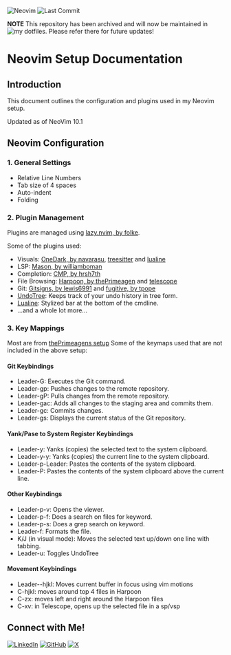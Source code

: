 ![Neovim](https://img.shields.io/badge/neovim-%2357A143.svg?style=for-the-badge&logo=neovim&logoColor=white)
![Last Commit](https://img.shields.io/github/last-commit/DerekCorniello/NeoVim-Setup?style=for-the-badge)

**NOTE** This repository has been archived and will now be maintained in ![my dotfiles](https://github.com/DerekCorniello/dotfiles). Please refer there for future updates!

# Neovim Setup Documentation

## Introduction

This document outlines the configuration and plugins used in my Neovim setup.

Updated as of NeoVim 10.1

## Neovim Configuration

### 1. General Settings

- Relative Line Numbers
- Tab size of 4 spaces
- Auto-indent
- Folding

### 2. Plugin Management

Plugins are managed using [lazy.nvim, by folke](https://github.com/folke/lazy.nvim).

Some of the plugins used:
- Visuals: [OneDark, by navarasu](https://github.com/navarasu/onedark.nvim), [treesitter](https://github.com/nvim-treesitter/nvim-treesitter) and [lualine](https://github.com/nvim-lualine/lualine.nvim)
- LSP: [Mason, by williamboman](https://github.com/williamboman/mason.nvim)
- Completion: [CMP, by hrsh7th](https://github.com/hrsh7th/nvim-cmp)
- File Browsing: [Harpoon, by thePrimeagen](https://github.com/ThePrimeagen/harpoon/tree/harpoon2) and [telescope](https://github.com/nvim-telescope/telescope.nvim)
- Git: [Gitsigns, by lewis6991](https://github.com/lewis6991/gitsigns.nvim) and [fugitive, by tpope](https://github.com/tpope/vim-fugitive)
- [UndoTree](https://github.com/mbbill/undotree): Keeps track of your undo history in tree form.
- [Lualine](https://github.com/nvim-lualine/lualine.nvim): Stylized bar at the bottom of the cmdline.
- ...and a whole lot more...

### 3. Key Mappings

Most are from [thePrimeagens setup](https://github.com/ThePrimeagen/init.lua)
Some of the keymaps used that are not included in the above setup:

#### Git Keybindings
- Leader-G: Executes the Git command.
- Leader-gp: Pushes changes to the remote repository.
- Leader-gP: Pulls changes from the remote repository.
- Leader-gac: Adds all changes to the staging area and commits them.
- Leader-gc: Commits changes.
- Leader-gs: Displays the current status of the Git repository.

#### Yank/Pase to System Register Keybindings
- Leader-y: Yanks (copies) the selected text to the system clipboard.
- Leader-y-y: Yanks (copies) the current line to the system clipboard.
- Leader-p-Leader: Pastes the contents of the system clipboard.
- Leader-P: Pastes the contents of the system clipboard above the current line.

#### Other Keybindings
- Leader-p-v: Opens the viewer.
- Leader-p-f: Does a search on files for keyword.
- Leader-p-s: Does a grep search on keyword.
- Leader-f: Formats the file. 
- K/J (in visual mode): Moves the selected text up/down one line with tabbing.
- Leader-u: Toggles UndoTree

#### Movement Keybindings
- Leader-<tab>-hjkl: Moves current buffer in focus using vim motions
- C-hjkl: moves around top 4 files in Harpoon 
- C-zx: moves left and right around the Harpoon files
- C-xv: in Telescope, opens up the selected file in a sp/vsp

## Connect with Me!
[![LinkedIn](https://img.shields.io/badge/LinkedIn-%230A66C2.svg?style=for-the-badge&logo=linkedin&logoColor=white)](https://www.linkedin.com/in/derek-corniello)
[![GitHub](https://img.shields.io/badge/GitHub-%23121011.svg?style=for-the-badge&logo=github&logoColor=white)](https://github.com/derekcorniello)
[![X](https://img.shields.io/badge/X-%231DA1F2.svg?style=for-the-badge&logo=x&logoColor=white)](https://x.com/derekcorniello)
